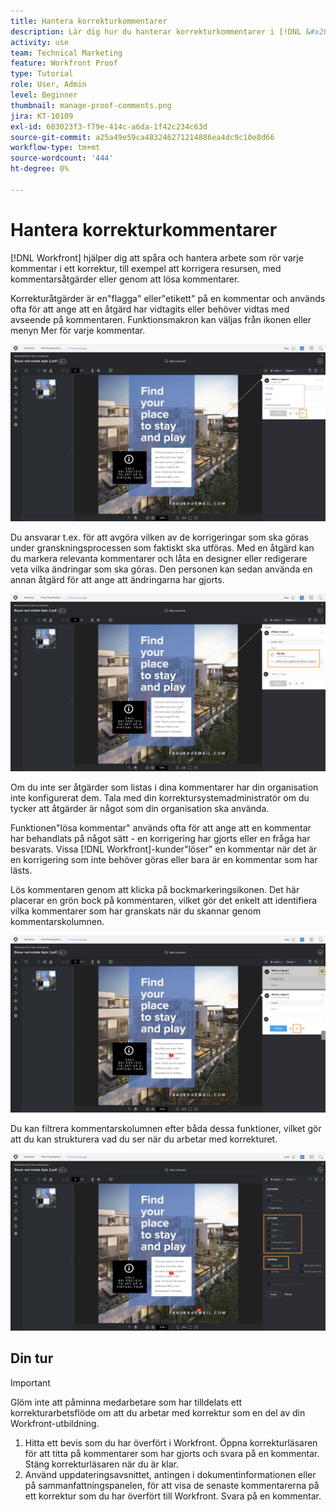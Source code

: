 ```yaml
---
title: Hantera korrekturkommentarer
description: Lär dig hur du hanterar korrekturkommentarer i [!DNL &#x200B; Workfront] genom att tillämpa kommentaråtgärder, lösa kommentarer och filtrera kommentarskolumnen.
activity: use
team: Technical Marketing
feature: Workfront Proof
type: Tutorial
role: User, Admin
level: Beginner
thumbnail: manage-proof-comments.png
jira: KT-10109
exl-id: 603023f3-f79e-414c-a6da-1f42c234c63d
source-git-commit: a25a49e59ca483246271214886ea4dc9c10e8d66
workflow-type: tm+mt
source-wordcount: '444'
ht-degree: 0%

---
```


# Hantera korrekturkommentarer

[!DNL Workfront] hjälper dig att spåra och hantera arbete som rör varje kommentar i ett korrektur, till exempel att korrigera resursen, med kommentarsåtgärder eller genom att lösa kommentarer.

Korrekturåtgärder är en&quot;flagga&quot; eller&quot;etikett&quot; på en kommentar och används ofta för att ange att en åtgärd har vidtagits eller behöver vidtas med avseende på kommentaren. Funktionsmakron kan väljas från ikonen eller menyn Mer för varje kommentar.

![En bild av ett korrektur i korrekturläsaren med flaggikonen markerad i kommentaren och de tillgängliga korrekturåtgärderna synliga.](assets/manage-comments-1.png)

Du ansvarar t.ex. för att avgöra vilken av de korrigeringar som ska göras under granskningsprocessen som faktiskt ska utföras. Med en åtgärd kan du markera relevanta kommentarer och låta en designer eller redigerare veta vilka ändringar som ska göras. Den personen kan sedan använda en annan åtgärd för att ange att ändringarna har gjorts.

![En bild av ett korrektur i korrekturläsaren med korrekturåtgärden [!UICONTROL &#x200B; Att göra] markerad i kommentaren.](assets/manage-comments-2.png)

Om du inte ser åtgärder som listas i dina kommentarer har din organisation inte konfigurerat dem. Tala med din korrektursystemadministratör om du tycker att åtgärder är något som din organisation ska använda.

Funktionen&quot;lösa kommentar&quot; används ofta för att ange att en kommentar har behandlats på något sätt - en korrigering har gjorts eller en fråga har besvarats. Vissa [!DNL Workfront]-kunder&quot;löser&quot; en kommentar när det är en korrigering som inte behöver göras eller bara är en kommentar som har lästs.

Lös kommentaren genom att klicka på bockmarkeringsikonen. Det här placerar en grön bock på kommentaren, vilket gör det enkelt att identifiera vilka kommentarer som har granskats när du skannar genom kommentarskolumnen.

![En bild av ett korrektur i korrekturläsaren med bockmarkeringsikonen markerad i kommentaren.](assets/manage-comments-4.png)

Du kan filtrera kommentarskolumnen efter båda dessa funktioner, vilket gör att du kan strukturera vad du ser när du arbetar med korrekturet.

![En bild av kommentarfiltren i korrekturläsaren med filtreringsalternativen [!UICONTROL Åtgärder] och [!UICONTROL Allmänt] markerade.](assets/manage-comments-3.png)

## Din tur

>[!IMPORTANT]
>
>Glöm inte att påminna medarbetare som har tilldelats ett korrekturarbetsflöde om att du arbetar med korrektur som en del av din Workfront-utbildning.


1. Hitta ett bevis som du har överfört i Workfront. Öppna korrekturläsaren för att titta på kommentarer som har gjorts och svara på en kommentar. Stäng korrekturläsaren när du är klar.
1. Använd uppdateringsavsnittet, antingen i dokumentinformationen eller på sammanfattningspanelen, för att visa de senaste kommentarerna på ett korrektur som du har överfört till Workfront. Svara på en kommentar.


<!--
## Learn more
* Create and manage proof comments
-->
